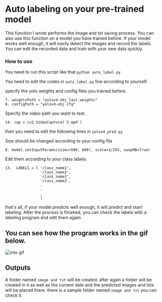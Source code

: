# Auto labeling on your pre-trained model
This function I wrote performs the image and txt saving process. You can also use this function on a model you have trained before. If your model works well enough, it will easily detect the images and record the labels. You can edit the recorded data and train with your new data quickly.

### How to use 

You need to run this script like that `python auto_label.py`

You need to edit the codes in `auto_label.py` line according to yourself.

specify the yolo weights and config files you trained before.
~~~~~~~~~~~~
7. weightsPath = "yolov4-obj_last.weights"
8. configPath = "yolov4-obj.cfg"
~~~~~~~~~~~~~~~~~~~~~~~~~~~~

Specify the video path you want to test.

~~~~~~~~~~
14. cap = cv2.VideoCapture('2.mp4')
~~~~~~~~~~~~~~~~~~~~~~~~~~~~~~

then you need to edit the following lines in `yolov4_pred.py` 

Size should be changed according to your config file
~~~~~~
8. model.setInputParams(size=(608, 608), scale=1/255, swapRB=True)
~~~~~~~~~~~~~~~~~~~~
Edit them according to your class labels.
~~~~~~~~~~~~
13.  LABELS = [ 'class_name1',
                'class_name2',
                'class_name3',
                'class_name3',
                .
                .
                .
                ]
~~~~~~~~~~~~~~~~~~~~~~~~~~~~~~     
that's all, if your model predicts well enough, it will predict and start labeling.
After the process is finished, you can check the labels with a labeling program and edit them again.
## You can see how the program works in the gif below.

![into gif](https://github.com/MehmetOKUYAR/auto-labeling-on-the-previously-trained-model/blob/main/images%20and%20txt/intro.gif)

## Outputs 

A folder named `image and txt` will be created. after again a folder will be created in it as well as the current date and the predicted images and txts will be placed there.
there is a sample folder named `image and txt` you can check it.
